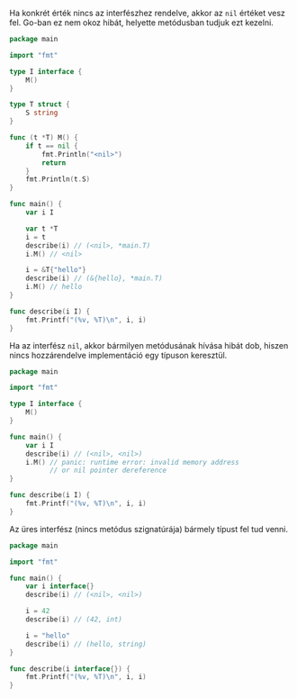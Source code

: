 Ha konkrét érték nincs az interfészhez rendelve, akkor az `nil` értéket vesz fel. Go-ban ez nem okoz hibát, helyette metódusban tudjuk ezt kezelni.

```go
package main

import "fmt"

type I interface {
	M()
}

type T struct {
	S string
}

func (t *T) M() {
	if t == nil {
		fmt.Println("<nil>")
		return
	}
	fmt.Println(t.S)
}

func main() {
	var i I

	var t *T
	i = t
	describe(i) // (<nil>, *main.T)
	i.M() // <nil>

	i = &T{"hello"}
	describe(i) // (&{hello}, *main.T)
	i.M() // hello
}

func describe(i I) {
	fmt.Printf("(%v, %T)\n", i, i)
}
```

Ha az interfész `nil`, akkor bármilyen metódusának hívása hibát dob, hiszen nincs hozzárendelve implementáció egy típuson keresztül.

```go
package main

import "fmt"

type I interface {
	M()
}

func main() {
	var i I
	describe(i) // (<nil>, <nil>)
	i.M() // panic: runtime error: invalid memory address 
	      // or nil pointer dereference
}

func describe(i I) {
	fmt.Printf("(%v, %T)\n", i, i)
}
```

Az üres interfész (nincs metódus szignatúrája) bármely típust fel tud venni.

```go
package main

import "fmt"

func main() {
	var i interface{}
	describe(i) // (<nil>, <nil>)

	i = 42
	describe(i) // (42, int)

	i = "hello"
	describe(i) // (hello, string)
}

func describe(i interface{}) {
	fmt.Printf("(%v, %T)\n", i, i)
}
```